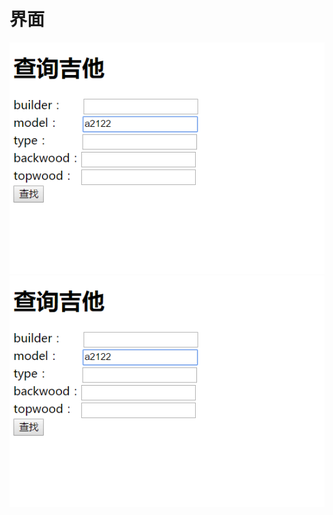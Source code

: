 # 界面
![](https://github.com/mamba88/guitarv1/blob/master/guitar1/search.png)
![](https://github.com/mamba88/guitarv1/blob/master/guitar1/search.png)
